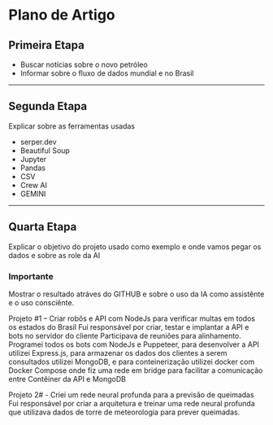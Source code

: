 # Plano de Artigo

## Primeira Etapa
- Buscar notícias sobre o novo petróleo
- Informar sobre o fluxo de dados mundial e no Brasil
***
## Segunda Etapa
Explicar sobre as ferramentas usadas
* serper.dev
* Beautiful Soup
* Jupyter
* Pandas
* CSV
* Crew AI
* GEMINI
***
## Quarta Etapa
Explicar o objetivo do projeto usado como exemplo e onde vamos pegar os dados e sobre as role da AI

### Importante
Mostrar o resultado atráves do GITHUB e sobre o uso da IA como assistênte e o uso consciênte.

Projeto #1 – Criar robôs e API com NodeJs para verificar multas em todos os estados do Brasil
Fui responsável por criar, testar e implantar a API e bots no servidor do cliente
Participava de reuniões para alinhamento.
Programei todos os bots com NodeJs e Puppeteer, para desenvolver a API utilizei Express.js, para armazenar os dados dos clientes a serem consultados utilizei MongoDB, e para conteinerização utilizei docker com Docker Compose onde fiz uma rede em bridge para facilitar a comunicação entre Contêiner da API e MongoDB

Projeto 2# - Criei um rede neural profunda para a previsão de queimadas
Fui responsável por criar a arquitetura e treinar uma rede neural profunda que utilizava dados de torre de meteorologia para prever queimadas.